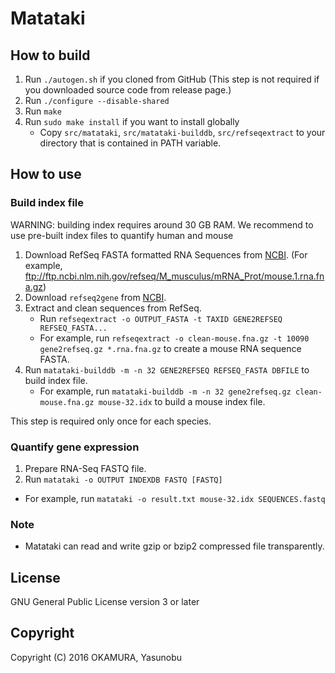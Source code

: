 Matataki
========

How to build
------------

1. Run `./autogen.sh` if you cloned from GitHub (This step is not
   required if you downloaded source code from release page.)
2. Run `./configure --disable-shared`
3. Run `make`
4. Run `sudo make install` if you want to install globally
   * Copy `src/matataki`, `src/matataki-builddb`,
     `src/refseqextract` to your directory that is contained in PATH
     variable.

How to use
----------

### Build index file

WARNING: building index requires around 30 GB RAM. We recommend to use 
pre-built index files to quantify human and mouse 

1. Download RefSeq FASTA formatted RNA Sequences from
   [NCBI](ftp://ftp.ncbi.nlm.nih.gov/refseq). (For example,
   ftp://ftp.ncbi.nlm.nih.gov/refseq/M_musculus/mRNA_Prot/mouse.1.rna.fna.gz)
2. Download `refseq2gene` from [NCBI](ftp://ftp.ncbi.nlm.nih.gov/gene/DATA/gene2refseq.gz).
3. Extract and clean sequences from RefSeq.
   * Run `refseqextract -o OUTPUT_FASTA -t TAXID GENE2REFSEQ REFSEQ_FASTA...`
   * For example, run `refseqextract -o clean-mouse.fna.gz -t 10090 gene2refseq.gz *.rna.fna.gz`
     to create a mouse RNA sequence FASTA.
4. Run `matataki-builddb -m -n 32 GENE2REFSEQ REFSEQ_FASTA DBFILE`
   to build index file.
   * For example, run `matataki-builddb -m -n 32 gene2refseq.gz clean-mouse.fna.gz mouse-32.idx`
     to build a mouse index file.

This step is required only once for each species.

### Quantify gene expression

1. Prepare RNA-Seq FASTQ file.
2. Run `matataki -o OUTPUT INDEXDB FASTQ [FASTQ]`
  * For example, run `matataki -o result.txt mouse-32.idx SEQUENCES.fastq`

### Note

* Matataki can read and write gzip or bzip2 compressed file transparently.

License
-------

GNU General Public License version 3 or later

Copyright
---------

Copyright (C) 2016 OKAMURA, Yasunobu
